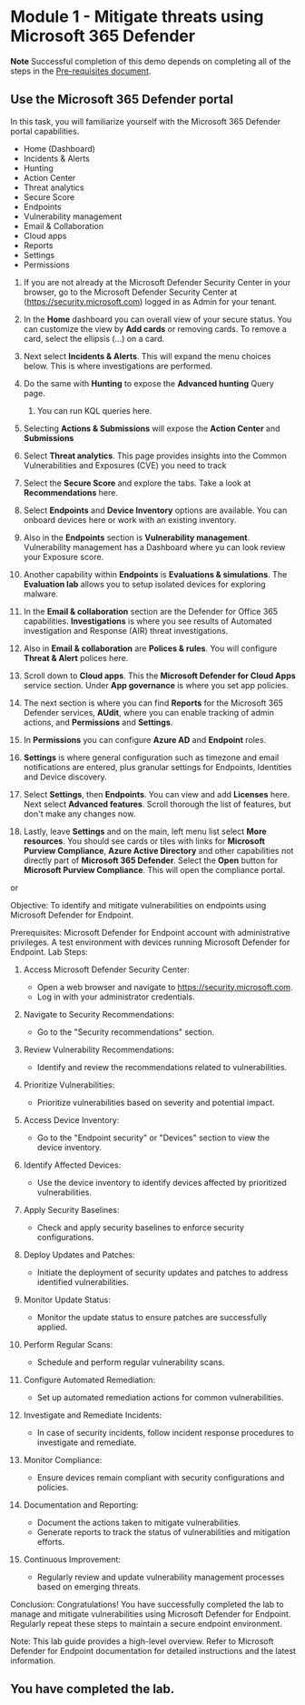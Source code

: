 # Module 1 - Mitigate threats using Microsoft 365 Defender

**Note** Successful completion of this demo depends on completing all of the steps in the  [Pre-requisites document](00-prerequisites.md). 

## Use the Microsoft 365 Defender portal

In this task, you will familiarize yourself with the Microsoft 365 Defender portal capabilities.

- Home (Dashboard)
- Incidents & Alerts
- Hunting
- Action Center
- Threat analytics
- Secure Score
- Endpoints
- Vulnerability management
- Email & Collaboration
- Cloud apps
- Reports
- Settings
- Permissions

1. If you are not already at the Microsoft Defender Security Center in your browser, go to the Microsoft Defender Security Center at (https://security.microsoft.com) logged in as Admin for your tenant.

1. In the **Home** dashboard you can overall view of your secure status. You can customize the view by **Add cards** or removing cards. To remove a card, select the ellipsis (...) on a card.
1. Next select **Incidents & Alerts**. This will expand the menu choices below. This is where investigations are performed.
1. Do the same with **Hunting** to expose the **Advanced hunting** Query page. 
    1. You can run KQL queries here.
1. Selecting **Actions & Submissions** will expose the **Action Center** and **Submissions**
1. Select **Threat analytics**. This page provides insights into the Common Vulnerabilities and Exposures (CVE) you need to track
1. Select the **Secure Score** and explore the tabs. Take a look at **Recommendations** here.
1. Select **Endpoints** and **Device Inventory** options are available. You can onboard devices here or work with an existing inventory.
1. Also in the **Endpoints** section is **Vulnerability management**. Vulnerability management has a Dashboard where yu can look review your Exposure score.
1. Another capability within **Endpoints** is **Evaluations & simulations**. The **Evaluation lab** allows you to setup isolated devices for exploring malware.
1. In the **Email & collaboration** section are the Defender for Office 365 capabilities. **Investigations** is where you see results of Automated investigation and Response (AIR) threat investigations.
1. Also in **Email & collaboration** are **Polices & rules**. You will configure **Threat & Alert** polices here.
1. Scroll down to **Cloud apps**. This the **Microsoft Defender for Cloud Apps** service section. Under **App governance** is where you set app policies.
1. The next section is where you can find **Reports** for the Microsoft 365 Defender services, **AUdit**, where you can enable tracking of admin actions, and **Permissions** and **Settings**.
1. In **Permissions** you can configure **Azure AD** and **Endpoint** roles.
1. **Settings** is where general configuration such as timezone and email notifications are entered, plus granular settings for Endpoints, Identities and Device discovery.
1. Select **Settings**, then **Endpoints**. You can view and add **Licenses** here. Next select **Advanced features**. Scroll thorough the list of features, but don't make any changes now.
1. Lastly, leave **Settings** and on the main, left menu list select **More resources**. You should see cards or tiles with links for **Microsoft Purview Compliance**, **Azure Active Directory** and other capabilities not directly part of **Microsoft 365 Defender**. Select the **Open** button for **Microsoft Purview Compliance**. This will open the compliance portal.


or 

Objective:
To identify and mitigate vulnerabilities on endpoints using Microsoft Defender for Endpoint.

Prerequisites:
Microsoft Defender for Endpoint account with administrative privileges.
A test environment with devices running Microsoft Defender for Endpoint.
Lab Steps:
1. Access Microsoft Defender Security Center:

    - Open a web browser and navigate to https://security.microsoft.com.
    - Log in with your administrator credentials.

1. Navigate to Security Recommendations:

    - Go to the "Security recommendations" section.

1. Review Vulnerability Recommendations:

    - Identify and review the recommendations related to vulnerabilities.

1. Prioritize Vulnerabilities:

    - Prioritize vulnerabilities based on severity and potential impact.

1. Access Device Inventory:

    - Go to the "Endpoint security" or "Devices" section to view the device inventory.

1. Identify Affected Devices:

    - Use the device inventory to identify devices affected by prioritized vulnerabilities.

1. Apply Security Baselines:

    - Check and apply security baselines to enforce security configurations.

1. Deploy Updates and Patches:

    - Initiate the deployment of security updates and patches to address identified vulnerabilities.

1. Monitor Update Status:

    - Monitor the update status to ensure patches are successfully applied.

1. Perform Regular Scans:

    - Schedule and perform regular vulnerability scans.

1. Configure Automated Remediation:

    - Set up automated remediation actions for common vulnerabilities.

1. Investigate and Remediate Incidents:

    - In case of security incidents, follow incident response procedures to investigate and remediate.

1. Monitor Compliance:

    - Ensure devices remain compliant with security configurations and policies.

1. Documentation and Reporting:

    - Document the actions taken to mitigate vulnerabilities.
    - Generate reports to track the status of vulnerabilities and mitigation efforts.

1. Continuous Improvement:

    - Regularly review and update vulnerability management processes based on emerging threats.

Conclusion:
Congratulations! You have successfully completed the lab to manage and mitigate vulnerabilities using Microsoft Defender for Endpoint. Regularly repeat these steps to maintain a secure endpoint environment.

Note: This lab guide provides a high-level overview. Refer to Microsoft Defender for Endpoint documentation for detailed instructions and the latest information.

## You have completed the lab.